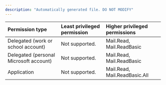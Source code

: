 ```yaml
---
description: "Automatically generated file. DO NOT MODIFY"
---
```


|Permission type|Least privileged permission|Higher privileged permissions|
|:---|:---|:---|
|Delegated (work or school account)|Not supported.|Mail.Read, Mail.ReadBasic|
|Delegated (personal Microsoft account)|Not supported.|Mail.Read, Mail.ReadBasic|
|Application|Not supported.|Mail.Read, Mail.ReadBasic.All|


